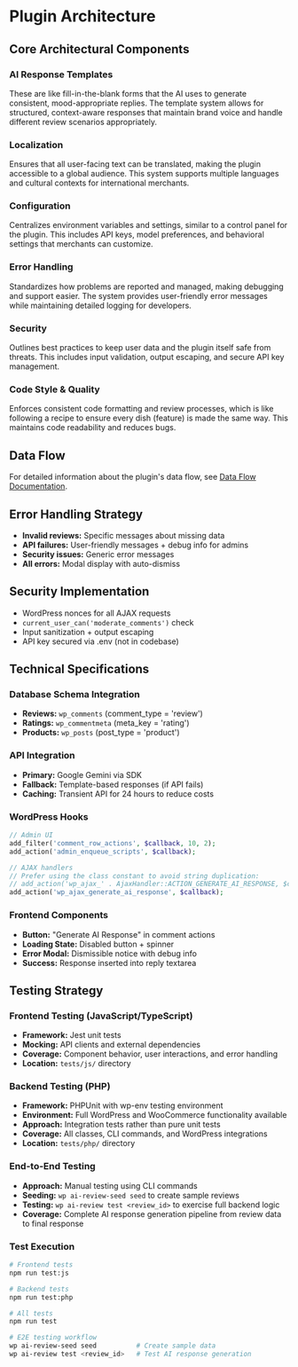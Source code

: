 # Plugin Architecture

## Core Architectural Components

### AI Response Templates
These are like fill-in-the-blank forms that the AI uses to generate consistent, mood-appropriate replies. The template system allows for structured, context-aware responses that maintain brand voice and handle different review scenarios appropriately.

### Localization
Ensures that all user-facing text can be translated, making the plugin accessible to a global audience. This system supports multiple languages and cultural contexts for international merchants.

### Configuration
Centralizes environment variables and settings, similar to a control panel for the plugin. This includes API keys, model preferences, and behavioral settings that merchants can customize.

### Error Handling
Standardizes how problems are reported and managed, making debugging and support easier. The system provides user-friendly error messages while maintaining detailed logging for developers.

### Security
Outlines best practices to keep user data and the plugin itself safe from threats. This includes input validation, output escaping, and secure API key management.

### Code Style & Quality
Enforces consistent code formatting and review processes, which is like following a recipe to ensure every dish (feature) is made the same way. This maintains code readability and reduces bugs.

## Data Flow

For detailed information about the plugin's data flow, see [Data Flow Documentation](data-flow.md).

## Error Handling Strategy
- **Invalid reviews:** Specific messages about missing data
- **API failures:** User-friendly messages + debug info for admins
- **Security issues:** Generic error messages
- **All errors:** Modal display with auto-dismiss

## Security Implementation
- WordPress nonces for all AJAX requests
- `current_user_can('moderate_comments')` check
- Input sanitization + output escaping
- API key secured via .env (not in codebase)

## Technical Specifications

### Database Schema Integration
- **Reviews:** `wp_comments` (comment_type = 'review')
- **Ratings:** `wp_commentmeta` (meta_key = 'rating')
- **Products:** `wp_posts` (post_type = 'product')

### API Integration
- **Primary:** Google Gemini via SDK
- **Fallback:** Template-based responses (if API fails)
- **Caching:** Transient API for 24 hours to reduce costs

### WordPress Hooks
```php
// Admin UI
add_filter('comment_row_actions', $callback, 10, 2);
add_action('admin_enqueue_scripts', $callback);

// AJAX handlers
// Prefer using the class constant to avoid string duplication:
// add_action('wp_ajax_' . AjaxHandler::ACTION_GENERATE_AI_RESPONSE, $callback);
add_action('wp_ajax_generate_ai_response', $callback);
```

### Frontend Components
- **Button:** "Generate AI Response" in comment actions
- **Loading State:** Disabled button + spinner
- **Error Modal:** Dismissible notice with debug info
- **Success:** Response inserted into reply textarea

## Testing Strategy

### Frontend Testing (JavaScript/TypeScript)
- **Framework:** Jest unit tests
- **Mocking:** API clients and external dependencies
- **Coverage:** Component behavior, user interactions, and error handling
- **Location:** `tests/js/` directory

### Backend Testing (PHP)
- **Framework:** PHPUnit with wp-env testing environment
- **Environment:** Full WordPress and WooCommerce functionality available
- **Approach:** Integration tests rather than pure unit tests
- **Coverage:** All classes, CLI commands, and WordPress integrations
- **Location:** `tests/php/` directory

### End-to-End Testing
- **Approach:** Manual testing using CLI commands
- **Seeding:** `wp ai-review-seed seed` to create sample reviews
- **Testing:** `wp ai-review test <review_id>` to exercise full backend logic
- **Coverage:** Complete AI response generation pipeline from review data to final response

### Test Execution
```bash
# Frontend tests
npm run test:js

# Backend tests  
npm run test:php

# All tests
npm run test

# E2E testing workflow
wp ai-review-seed seed          # Create sample data
wp ai-review test <review_id>   # Test AI response generation
```
